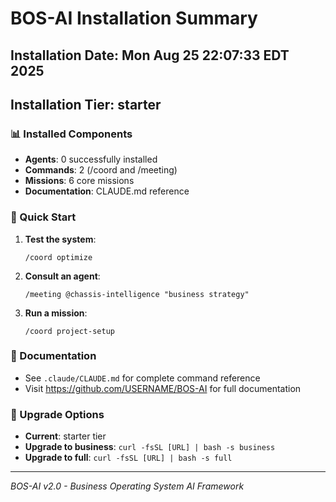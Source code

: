 # BOS-AI Installation Summary

## Installation Date: Mon Aug 25 22:07:33 EDT 2025
## Installation Tier: starter

### 📊 Installed Components
- **Agents**: 0 successfully installed
- **Commands**: 2 (/coord and /meeting)
- **Missions**: 6 core missions
- **Documentation**: CLAUDE.md reference

### 🚀 Quick Start

1. **Test the system**:
   ```
   /coord optimize
   ```

2. **Consult an agent**:
   ```
   /meeting @chassis-intelligence "business strategy"
   ```

3. **Run a mission**:
   ```
   /coord project-setup
   ```

### 📖 Documentation
- See `.claude/CLAUDE.md` for complete command reference
- Visit https://github.com/USERNAME/BOS-AI for full documentation

### 🔧 Upgrade Options
- **Current**: starter tier
- **Upgrade to business**: `curl -fsSL [URL] | bash -s business`
- **Upgrade to full**: `curl -fsSL [URL] | bash -s full`

---
*BOS-AI v2.0 - Business Operating System AI Framework*
